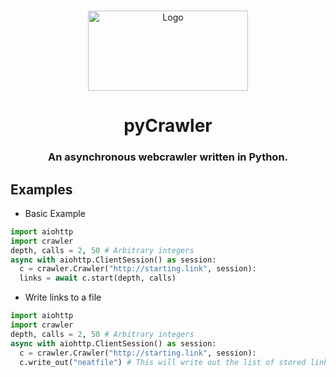 
<!-- PROJECT LOGO -->
<br />
<p align="center">
  <a href="https://github.com/classAndrew/pycrawler">
    <img src="https://i.imgur.com/Bn1dCVU.png" alt="Logo" width=256 height=128>
  </a>
  <h1 align="center">pyCrawler</h3>

  <h3 align="center">
        An asynchronous webcrawler written in Python.
</p>


## Examples
- Basic Example
```python
import aiohttp
import crawler
depth, calls = 2, 50 # Arbitrary integers
async with aiohttp.ClientSession() as session:
  c = crawler.Crawler("http://starting.link", session):
  links = await c.start(depth, calls)
```
- Write links to a file
```python
import aiohttp
import crawler
depth, calls = 2, 50 # Arbitrary integers
async with aiohttp.ClientSession() as session:
  c = crawler.Crawler("http://starting.link", session):
  c.write_out("neatfile") # This will write out the list of stored links seperated by newlines to the file named "neatfile"
```
